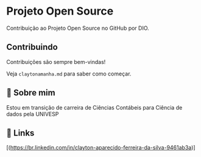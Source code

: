 # Projeto Open Source

Contribuição ao Projeto Open Source no GitHub por DIO.


## Contribuindo

Contribuições são sempre bem-vindas!

Veja `claytonamanha.md` para saber como começar.

## 🚀 Sobre mim
Estou em transição de carreira de Ciências Contábeis para Ciência de dados pela UNIVESP


## 🔗 Links
[(https://br.linkedin.com/in/clayton-aparecido-ferreira-da-silva-9461ab3a)]
